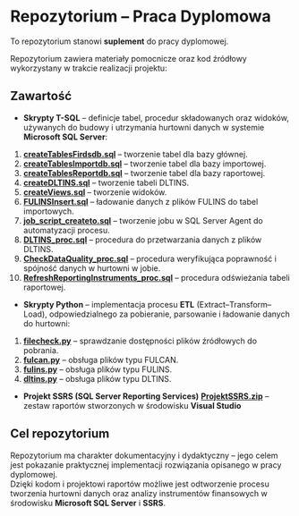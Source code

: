 # Repozytorium – Praca Dyplomowa

To repozytorium stanowi **suplement** do pracy dyplomowej.  

Repozytorium zawiera materiały pomocnicze oraz kod źródłowy wykorzystany w trakcie realizacji projektu:

## Zawartość
- **Skrypty T-SQL** – definicje tabel, procedur składowanych oraz widoków, używanych do budowy i utrzymania hurtowni danych w systemie **Microsoft SQL Server**:
1. [**createTablesFirdsdb.sql**](./createTablesFirdsdb.sql) – tworzenie tabel dla bazy głównej.  
2. [**createTablesImportdb.sql**](./createTablesImportdb.sql) – tworzenie tabel dla bazy importowej.  
3. [**createTablesReportdb.sql**](./createTablesReportdb.sql) – tworzenie tabel dla bazy raportowej.
4. [**createDLTINS.sql**](./createDLTINS.sql) – tworzenie tabeli DLTINS.  
5. [**createViews.sql**](./createViews.sql) – tworzenie widoków.
6. [**FULINSInsert.sql**](./FULINSInsert.sql) – ładowanie danych z plików FULINS do tabel importowych.
7. [**job_script_createto.sql**](./job_script_createTO.sql) – tworzenie jobu w SQL Server Agent do automatyzacji procesu.
8. [**DLTINS_proc.sql**](./DLTINS_proc.sql) – procedura do przetwarzania danych z plików DLTINS.
9. [**CheckDataQuality_proc.sql**](./CheckDataQuality_proc.sql) – procedura weryfikująca poprawność i spójność danych w hurtowni w jobie.   
10. [**RefreshReportingInstruments_proc.sql**](./RefreshReportingInstruments_proc.sql) – procedura odświeżania tabeli raportowej.  

- **Skrypty Python** – implementacja procesu **ETL** (Extract–Transform–Load), odpowiedzialnego za pobieranie, parsowanie i ładowanie danych do hurtowni:
1. [**filecheck.py**](./filecheck.py) – sprawdzanie dostępności plików źródłowych do pobrania.  
2. [**fulcan.py**](./fulcan.py) – obsługa plików typu FULCAN.  
3. [**fulins.py**](./fulins.py) – obsługa plików typu FULINS.  
4. [**dltins.py**](./dltins.py) – obsługa plików typu DLTINS.

- **Projekt SSRS (SQL Server Reporting Services)** [**ProjektSSRS.zip**](./ProjektSSRS.zip) – zestaw raportów stworzonych w środowisku **Visual Studio**

## Cel repozytorium
Repozytorium ma charakter dokumentacyjny i dydaktyczny – jego celem jest pokazanie praktycznej implementacji rozwiązania opisanego w pracy dyplomowej.  
Dzięki kodom i projektowi raportów możliwe jest odtworzenie procesu tworzenia hurtowni danych oraz analizy instrumentów finansowych w środowisku **Microsoft SQL Server** i **SSRS**.



